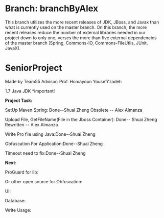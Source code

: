 # Branch: branchByAlex
This branch utilizes the more recent releases of JDK, JBoss, and Javax than what is currently used on the master branch.
On this branch, the more recent releases reduce the number of external libraries needed in our project down to only one,
verses the more than five external dependencies of the master branch (Spring, Commons-IO, Commons-FileUtils, JUnit, JavaX).

# SeniorProject
Made by Team55 Advisor: Prof. Homayoun Yousefi'zadeh

1.7 Java JDK *important!

 **Project Task:**

SetUp Maven Spring: Done--Shuai Zheng
Obsolete -- Alex Almanza

Upload File, GetFileName(File in the Jboss Container): Done--  Shuai Zheng
Rewritten -- Alex Almanza

Write Pro file using Java:Done--Shuai Zheng

Obfuscation For Application:Done--Shuai Zheng

Timeout need to fix:Done--Shuai Zheng

**Next:**


 ProGuard for lib:

 Or other open source for Obfuscation:

 UI:

 Database:

 Write Usage:



